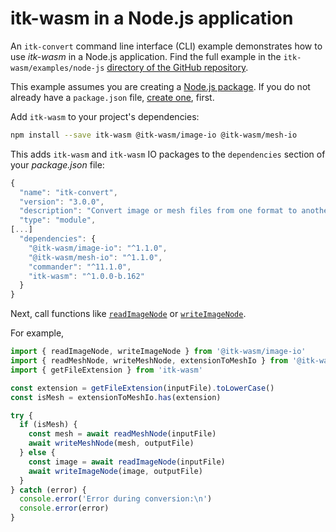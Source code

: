 # itk-wasm in a Node.js application

An `itk-convert` command line interface (CLI) example demonstrates how to use *itk-wasm* in a Node.js application. Find the full example in the `itk-wasm/examples/node-js` [directory of the GitHub repository](https://github.com/InsightSoftwareConsortium/itk-wasm/tree/main/examples/node-js).

This example assumes you are creating a [Node.js package](https://docs.npmjs.com/getting-started/what-is-npm). If you do not already have a `package.json` file, [create one](https://docs.npmjs.com/getting-started/using-a-package.json), first.

Add `itk-wasm` to your project's dependencies:

```sh
npm install --save itk-wasm @itk-wasm/image-io @itk-wasm/mesh-io
```

This adds `itk-wasm` and `itk-wasm` IO packages to the `dependencies` section of your *package.json* file:

```js
{
  "name": "itk-convert",
  "version": "3.0.0",
  "description": "Convert image or mesh files from one format to another.",
  "type": "module",
[...]
  "dependencies": {
    "@itk-wasm/image-io": "^1.1.0",
    "@itk-wasm/mesh-io": "^1.1.0",
    "commander": "^11.1.0",
    "itk-wasm": "^1.0.0-b.162"
  }
}
```

Next, call functions like [`readImageNode`](https://itk-wasm-image-io-docs-js.on.fleek.co/#/?id=readimagenode) or [`writeImageNode`](https://itk-wasm-image-io-docs-js.on.fleek.co/#/?id=writeimagenode).

For example,

```js
import { readImageNode, writeImageNode } from '@itk-wasm/image-io'
import { readMeshNode, writeMeshNode, extensionToMeshIo } from '@itk-wasm/mesh-io'
import { getFileExtension } from 'itk-wasm'

const extension = getFileExtension(inputFile).toLowerCase()
const isMesh = extensionToMeshIo.has(extension)

try {
  if (isMesh) {
    const mesh = await readMeshNode(inputFile)
    await writeMeshNode(mesh, outputFile)
  } else {
    const image = await readImageNode(inputFile)
    await writeImageNode(image, outputFile)
  }
} catch (error) {
  console.error('Error during conversion:\n')
  console.error(error)
}
```

